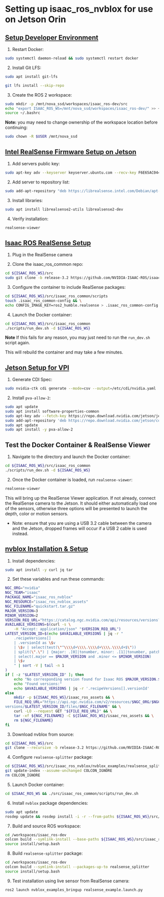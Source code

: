 # Setting up isaac_ros_nvblox for use on Jetson Orin

## [Setup Developer Environment](https://nvidia-isaac-ros.github.io/getting_started/dev_env_setup.html)

1. Restart Docker:
```bash
sudo systemctl daemon-reload && sudo systemctl restart docker
```

2. Install Git LFS:
```bash
sudo apt install git-lfs
```
```bash
git lfs install --skip-repo
```

3. Create the ROS 2 workspace:
```bash
sudo mkdir -p /mnt/nova_ssd/workspaces/isaac_ros-dev/src
echo "export ISAAC_ROS_WS=/mnt/nova_ssd/workspaces/isaac_ros-dev/" >> ~/.bashrc
source ~/.bashrc
```

**Note:** you may need to change ownership of the workspace location before continuing:
```bash
sudo chown -R $USER /mnt/nova_ssd
```

## [Intel RealSense Firmware Setup on Jetson](https://github.com/IntelRealSense/librealsense/blob/master/doc/installation_jetson.md)

1. Add servers public key:
```bash
sudo apt-key adv --keyserver keyserver.ubuntu.com --recv-key F6E65AC044F831AC80A06380C8B3A55A6F3EFCDE || sudo apt-key adv --keyserver hkp://keyserver.ubuntu.com:80 --recv-key F6E65AC044F831AC80A06380C8B3A55A6F3EFCDE
```

2. Add server to repository list:
```bash
sudo add-apt-repository "deb https://librealsense.intel.com/Debian/apt-repo $(lsb_release -cs) main" -u
```

3. Install libraries:
```bash
sudo apt install librealsense2-utils librealsense2-dev
```

4. Verify installation:
```bash
realsense-viewer
```

## [Isaac ROS RealSense Setup](https://nvidia-isaac-ros.github.io/getting_started/hardware_setup/sensors/realsense_setup.html)

1. Plug in the RealSense camera

2. Clone the isaac_ros_common repo:
```bash
cd ${ISAAC_ROS_WS}/src
sudo git clone -b release-3.2 https://github.com/NVIDIA-ISAAC-ROS/isaac_ros_common.git isaac_ros_common
```

3. Configure the container to include RealSense packages:
```bash
cd ${ISAAC_ROS_WS}/src/isaac_ros_common/scripts
touch .isaac_ros_common-config && \
echo CONFIG_IMAGE_KEY=ros2_humble.realsense > .isaac_ros_common-config
```

4. Launch the Docker container:
```bash
cd ${ISAAC_ROS_WS}/src/isaac_ros_common
./scripts/run_dev.sh -d ${ISAAC_ROS_WS}
```

**Note** If this fails for any reason, you may just need to run the `run_dev.sh` script again.

This will rebuild the container and may take a few minutes.

## [Jetson Setup for VPI](https://nvidia-isaac-ros.github.io/getting_started/hardware_setup/compute/jetson_vpi.html)

1. Generate CDI Spec:
```bash
sudo nvidia-ctk cdi generate --mode=csv --output=/etc/cdi/nvidia.yaml
```

2. Install `pva-allow-2`:
```bash
sudo apt update
sudo apt install software-properties-common
sudo apt-key adv --fetch-key https://repo.download.nvidia.com/jetson/jetson-ota-public.asc
sudo add-apt-repository 'deb https://repo.download.nvidia.com/jetson/common r36.4 main'
sudo apt update
sudo apt install -y pva-allow-2
```

## Test the Docker Container & RealSense Viewer

1. Navigate to the directory and launch the Docker container:
```bash
cd ${ISAAC_ROS_WS}/src/isaac_ros_common
./scripts/run_dev.sh -d ${ISAAC_ROS_WS}
```

2. Once the Docker container is loaded, run `realsense-viewer`:
```bash
realsense-viewer
```

This will bring up the RealSense Viewer application. If not already, connect the RealSense camera to the Jetson. It should either automatically load one of the sensors, otherwise three options will be presented to launch the depth, color or motion sensors.

* Note: ensure that you are using a USB 3.2 cable between the camera and the Jetson, dropped frames will occur if a USB 2 cable is used instead.

## [nvblox Installation & Setup](https://nvidia-isaac-ros.github.io/repositories_and_packages/isaac_ros_nvblox/isaac_ros_nvblox/index.html#download-quickstart-assets)

1. Install dependencies:
```bash
sudo apt install -y curl jq tar
```

2. Set these variables and run these commands:
```bash
NGC_ORG="nvidia"
NGC_TEAM="isaac"
PACKAGE_NAME="isaac_ros_nvblox"
NGC_RESOURCE="isaac_ros_nvblox_assets"
NGC_FILENAME="quickstart.tar.gz"
MAJOR_VERSION=3
MINOR_VERSION=2
VERSION_REQ_URL="https://catalog.ngc.nvidia.com/api/resources/versions?orgName=$NGC_ORG&teamName=$NGC_TEAM&name=$NGC_RESOURCE&isPublic=true&pageNumber=0&pageSize=100&sortOrder=CREATED_DATE_DESC"
AVAILABLE_VERSIONS=$(curl -s \
    -H "Accept: application/json" "$VERSION_REQ_URL")
LATEST_VERSION_ID=$(echo $AVAILABLE_VERSIONS | jq -r "
    .recipeVersions[]
    | .versionId as \$v
    | \$v | select(test(\"^\\\\d+\\\\.\\\\d+\\\\.\\\\d+$\"))
    | split(\".\") | {major: .[0]|tonumber, minor: .[1]|tonumber, patch: .[2]|tonumber}
    | select(.major == $MAJOR_VERSION and .minor <= $MINOR_VERSION)
    | \$v
    " | sort -V | tail -n 1
)
if [ -z "$LATEST_VERSION_ID" ]; then
    echo "No corresponding version found for Isaac ROS $MAJOR_VERSION.$MINOR_VERSION"
    echo "Found versions:"
    echo $AVAILABLE_VERSIONS | jq -r '.recipeVersions[].versionId'
else
    mkdir -p ${ISAAC_ROS_WS}/isaac_ros_assets && \
    FILE_REQ_URL="https://api.ngc.nvidia.com/v2/resources/$NGC_ORG/$NGC_TEAM/$NGC_RESOURCE/\
versions/$LATEST_VERSION_ID/files/$NGC_FILENAME" && \
    curl -LO --request GET "${FILE_REQ_URL}" && \
    tar -xf ${NGC_FILENAME} -C ${ISAAC_ROS_WS}/isaac_ros_assets && \
    rm ${NGC_FILENAME}
fi
```

3. Download nvblox from source:
```bash
cd ${ISAAC_ROS_WS}/src
git clone --recursive -b release-3.2 https://github.com/NVIDIA-ISAAC-ROS/isaac_ros_nvblox.git isaac_ros_nvblox
```

4. Configure `realsense-splitter` package:
```bash
cd ${ISAAC_ROS_WS}/src/isaac_ros_nvblox/nvblox_examples/realsense_splitter
git update-index --assume-unchanged COLCON_IGNORE
rm COLCON_IGNORE
```

5. Launch Docker container:
```bash
cd $ISAAC_ROS_WS && ./src/isaac_ros_common/scripts/run_dev.sh
```

6. Install `nvblox` package dependencies:
```bash
sudo apt update
rosdep update && rosdep install -i -r --from-paths ${ISAAC_ROS_WS}/src/isaac_ros_nvblox/ --rosdistro humble -y
```

7. Build and source ROS workspace:
```bash
cd /workspaces/isaac_ros-dev
colcon build --symlink-install --base-paths ${ISAAC_ROS_WS}/src/isaac_ros_nvblox/
source install/setup.bash
```

8. Build `realsense-splitter` package:
```bash
cd /workspaces/isaac_ros-dev
colcon build --symlink-install --packages-up-to realsense_splitter
source install/setup.bash
```

9. Test installation using live sensor from RealSense camera:
```bash
ros2 launch nvblox_examples_bringup realsense_example.launch.py
```
